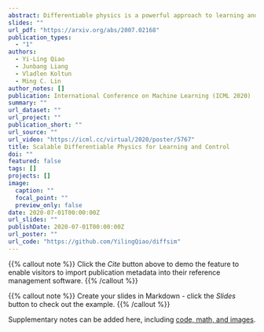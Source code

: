 ```yaml
---
abstract: Differentiable physics is a powerful approach to learning and control problems that involve physical objects and environments. While notable progress has been made, the capabilities of differentiable physics  solvers remain limited. We develop a scalable framework for differentiable physics that can support a large number of objects and their interactions. To accommodate objects with arbitrary geometry and topology, we adopt meshes as our representation and leverage the sparsity of contacts for scalable differentiable collision handling. Collisions are resolved in localized regions to minimize the number of optimization variables even when the number of simulated objects is high. We further accelerate implicit differentiation of optimization with nonlinear constraints. Experiments demonstrate that the presented framework requires up to two orders of magnitude less memory and computation in comparison to recent particle-based methods. We further validate the approach on inverse problems and control scenarios, where it outperforms derivative-free and model-free baselines by at least an order of magnitude. 
slides: ""
url_pdf: "https://arxiv.org/abs/2007.02168"
publication_types:
  - "1"
authors:
  - Yi-Ling Qiao
  - Junbang Liang
  - Vladlen Koltun
  - Ming C. Lin
author_notes: []
publication: International Conference on Machine Learning (ICML 2020)
summary: ""
url_dataset: ""
url_project: ""
publication_short: ""
url_source: ""
url_video: "https://icml.cc/virtual/2020/poster/5767"
title: Scalable Differentiable Physics for Learning and Control
doi: ""
featured: false
tags: []
projects: []
image:
  caption: ""
  focal_point: ""
  preview_only: false
date: 2020-07-01T00:00:00Z
url_slides: ""
publishDate: 2020-07-01T00:00:00Z
url_poster: ""
url_code: "https://github.com/YilingQiao/diffsim"
---
```


{{% callout note %}}
Click the *Cite* button above to demo the feature to enable visitors to import publication metadata into their reference management software.
{{% /callout %}}

{{% callout note %}}
Create your slides in Markdown - click the *Slides* button to check out the example.
{{% /callout %}}

Supplementary notes can be added here, including [code, math, and images](https://wowchemy.com/docs/writing-markdown-latex/).
